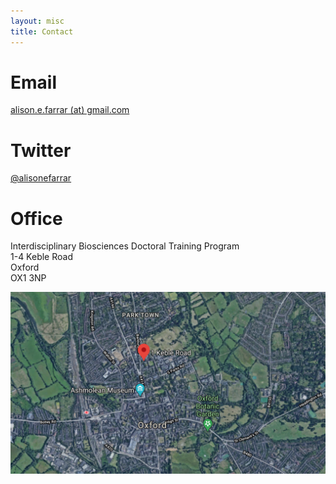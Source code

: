 ```yaml
---
layout: misc
title: Contact
---
```


# Email
[alison.e.farrar (at) gmail.com](mailto:alison.e.farrar@gmail.com)
# Twitter
[@alisonefarrar](https://twitter.com/alisonefarrar)
# Office
Interdisciplinary Biosciences Doctoral Training Program\
1-4 Keble Road\
Oxford\
OX1 3NP


![Map of Doctoral Training Centre](https://github.com/alisonfarrar/alisonfarrar.github.io/blob/gh-pages/assets/img/map.png "Map of DTC")
